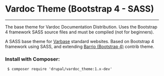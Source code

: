 # Vardoc Theme (Bootstrap 4 - SASS)
---

The base theme for Vardoc Documentation Distribution.
 Uses the Bootstrap 4 framework SASS source files
  and must be compiled (not for beginners).

A SASS base theme for [Varbase](https://www.drupal.org/project/varbase) standard websites.
 Based on Bootstrap 4 framework using SASS,
  and extending [Barrio (Bootstrap 4)](https://www.drupal.org/project/bootstrap_barrio) contrib theme.

### Install with Composer:
```
 $ composer require 'drupal/vardoc_theme:1.x-dev'
```
